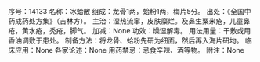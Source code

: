 序号：14133
名称：冰蛤散
组成：龙骨1两，蛤粉1两，梅片5分。
出处：《全国中药成药处方集》（吉林方）。
主治：湿热流窜，皮肤糜烂。及鼻生粟米疮，儿童鼻疮，黄水疮，秃疮，脚气。
加减：None
功效：燥湿解毒。
用法用量：干敷或用香油调敷于患处。
制备方法：将龙骨、蛤粉先研为细面，然后再入海片研均。
临床应用：None
各家论述：None
用药禁忌：忌食辛辣、酒等物。
附注：None
